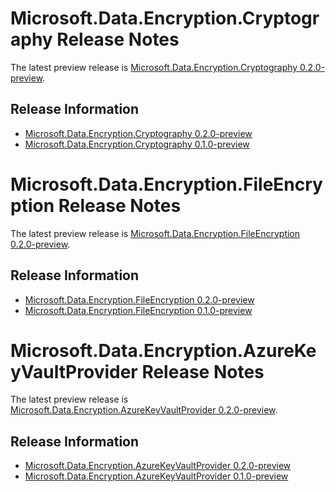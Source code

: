 # Microsoft.Data.Encryption.Cryptography Release Notes

The latest preview release is [Microsoft.Data.Encryption.Cryptography 0.2.0-preview](preview).

## Release Information

- [Microsoft.Data.Encryption.Cryptography 0.2.0-preview](preview)
- [Microsoft.Data.Encryption.Cryptography 0.1.0-preview](preview)

# Microsoft.Data.Encryption.FileEncryption Release Notes

The latest preview release is [Microsoft.Data.Encryption.FileEncryption 0.2.0-preview](preview).

## Release Information

- [Microsoft.Data.Encryption.FileEncryption 0.2.0-preview](preview)
- [Microsoft.Data.Encryption.FileEncryption 0.1.0-preview](preview)


# Microsoft.Data.Encryption.AzureKeyVaultProvider Release Notes

The latest preview release is [Microsoft.Data.Encryption.AzureKeyVaultProvider 0.2.0-preview](preview).

## Release Information

- [Microsoft.Data.Encryption.AzureKeyVaultProvider 0.2.0-preview](preview)
- [Microsoft.Data.Encryption.AzureKeyVaultProvider 0.1.0-preview](preview)
